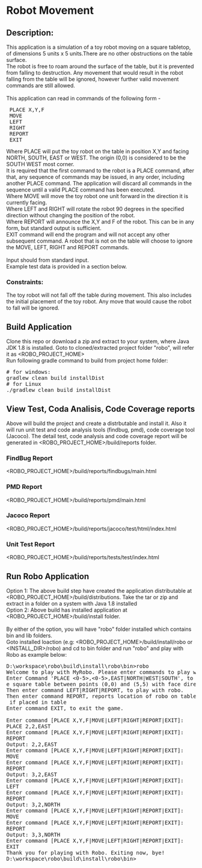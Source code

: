 
# Robot Movement
## Description:

This application is a simulation of a toy robot moving on a square tabletop, of dimensions 5 units x 5
units.There are no other obstructions on the table surface.
<br>
The robot is free to roam around the surface of the table, but it is prevented from falling to
destruction. Any movement that would result in the robot falling from the table will be ignored,
however further valid movement commands are still allowed.
<br><br>
This application can read in commands of the following form - <br>
<pre>
 PLACE X,Y,F
 MOVE
 LEFT
 RIGHT
 REPORT
 EXIT
</pre>
Where PLACE will put the toy robot on the table in position X,Y and facing NORTH, SOUTH, EAST or
WEST. The origin (0,0) is considered to be the SOUTH WEST most corner.
<br>
It is required that the first command to the robot is a PLACE command, after that, any sequence of
commands may be issued, in any order, including another PLACE command. The application will
discard all commands in the sequence until a valid PLACE command has been executed.
<br>
Where MOVE will move the toy robot one unit forward in the direction it is currently facing.
<br>
Where LEFT and RIGHT will rotate the robot 90 degrees in the specified direction without changing
the position of the robot.
<br>
Where REPORT will announce the X,Y and F of the robot. This can be in any form, but standard
output is sufficient.
<br>
EXIT command will end the program and will not accept any other subsequent command.
A robot that is not on the table will choose to ignore the MOVE, LEFT, RIGHT and REPORT
commands.
<br><br>
Input should from standard input.
<br>
Example test data is provided in a section below.
<br>
### Constraints:
The toy robot will not fall off the table during movement. This also includes the initial placement
of the toy robot. Any move that would cause the robot to fall will be ignored.

## Build Application

Clone this repo or download a zip and extract to your system, where Java JDK 1.8 is installed.
Goto to cloned/extracted project folder "robo", will refer it as <ROBO_PROJECT_HOME>
<br>
Run following gradle command to build from project home folder:
<pre>
# for windows:
gradlew clean build installDist
# for Linux
./gradlew clean build installDist
</pre>

## View Test, Coda Analisis, Code Coverage reports
Above will build the project and create a distrbutable and install it. Also it will run unit test and code analysis tools (findbug, pmd), code coverage tool (Jacoco).
The detail test, code analysis and code coverage report will be generated in <ROBO_PROJECT_HOME>/build/reports folder.

### FindBug Report
<ROBO_PROJECT_HOME>/build/reports/findbugs/main.html
### PMD Report
<ROBO_PROJECT_HOME>/build/reports/pmd/main.html
### Jacoco Report
<ROBO_PROJECT_HOME>/build/reports/jacoco/test/html/index.html
### Unit Test Report
<ROBO_PROJECT_HOME>/build/reports/tests/test/index.html


## Run Robo Application

Option 1: The above build step have created the application distributable at <ROBO_PROJECT_HOME>/build/distributions. Take the tar or zip and extract in a folder on a system with Java 1.8 installed
<br>
Option 2: Above build has installed application at <ROBO_PROJECT_HOME>/build/install folder.
<br><br>
By either of the option, you will have "robo" folder installed which contains bin and lib folders.
<br>
Goto installed loaction (e.g: <ROBO_PROJECT_HOME>/build/install/robo or <INSTALL_DIR>/robo) and cd to bin folder and run "robo" and play with Robo as example below:
<pre>
D:\workspace\robo\build\install\robo\bin>robo
Welcome to play with MyRobo. Please enter commands to play with it.
Enter Command 'PLACE <0-5>,<0-5>,EAST|NORTH|WEST|SOUTH', to place the robo on th
e square table between points (0,0) and (5,5) with face direction.
Then enter command LEFT|RIGHT|REPORT, to play with robo.
Then enter command REPORT, reports location of robo on table and face direction,
 if placed in table
Enter command EXIT, to exit the game.

Enter command [PLACE X,Y,F|MOVE|LEFT|RIGHT|REPORT|EXIT]:
PLACE 2,2,EAST
Enter command [PLACE X,Y,F|MOVE|LEFT|RIGHT|REPORT|EXIT]:
REPORT
Output: 2,2,EAST
Enter command [PLACE X,Y,F|MOVE|LEFT|RIGHT|REPORT|EXIT]:
MOVE
Enter command [PLACE X,Y,F|MOVE|LEFT|RIGHT|REPORT|EXIT]:
REPORT
Output: 3,2,EAST
Enter command [PLACE X,Y,F|MOVE|LEFT|RIGHT|REPORT|EXIT]:
LEFT
Enter command [PLACE X,Y,F|MOVE|LEFT|RIGHT|REPORT|EXIT]:
REPORT
Output: 3,2,NORTH
Enter command [PLACE X,Y,F|MOVE|LEFT|RIGHT|REPORT|EXIT]:
MOVE
Enter command [PLACE X,Y,F|MOVE|LEFT|RIGHT|REPORT|EXIT]:
REPORT
Output: 3,3,NORTH
Enter command [PLACE X,Y,F|MOVE|LEFT|RIGHT|REPORT|EXIT]:
EXIT
Thank you for playing with Robo. Exiting now, bye!
D:\workspace\robo\build\install\robo\bin>
</pre
